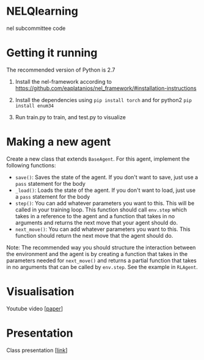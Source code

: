 # NELQlearning
nel subcommittee code 

# Getting it running
The recommended version of Python is 2.7

1. Install the nel-framework according to https://github.com/eaplatanios/nel_framework/#installation-instructions

2. Install the dependencies using `pip install torch` and for python2 `pip install enum34`

3. Run train.py to train, and test.py to visualize

# Making a new agent
Create a new class that extends `BaseAgent`. For this agent, implement the following functions:
  * `save()`: Saves the state of the agent. If you don't want to save, just use a `pass` statement for the body
  * `_load()`: Loads the state of the agent. If you don't want to load, just use a `pass` statement for the body
  * `step()`: You can add whatever parameters you want to this. This will be called in your training loop. This function should call `env.step` which takes in a reference to the agent and a function that takes in no arguments and returns the next move that your agent should do.
  * `next_move()`: You can add whatever parameters you want to this. This function should return the next move that the agent should do.

Note: The recommended way you should structure the interaction between the environment and the agent is by creating a function that takes in the parameters needed for `next_move()` and returns a partial function that takes in no arguments that can be called by `env.step`. See the example in `RLAgent`.

# Visualisation

Youtube video [[paper](https://www.youtube.com/watch?time_continue=3&v=ARjEmqJNgVc)]

# Presentation

Class presentation [[link](https://docs.google.com/presentation/d/1sKSyohH7e7GUD1pb2_IIN1vnrG8tY-_Ml8qZLrlYAMk/edit?usp=sharing)]

